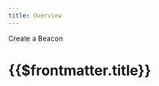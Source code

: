 ```yaml
---
title: Overview
---
```


<TitleSpan>Create a Beacon</TitleSpan>

# {{$frontmatter.title}}

<BeaconWarning/>

<TocHeader />
<TOC class="table-of-contents" :include-level="[2,3]" />
